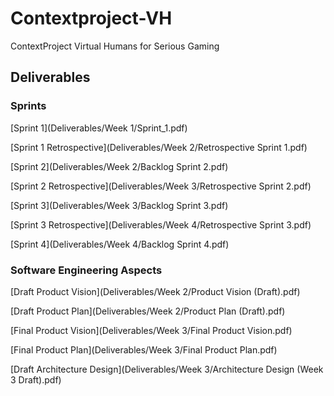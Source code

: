 # Contextproject-VH
ContextProject Virtual Humans for Serious Gaming

## Deliverables

### Sprints

[Sprint 1](Deliverables/Week 1/Sprint_1.pdf)

[Sprint 1 Retrospective](Deliverables/Week 2/Retrospective Sprint 1.pdf)

[Sprint 2](Deliverables/Week 2/Backlog Sprint 2.pdf)

[Sprint 2 Retrospective](Deliverables/Week 3/Retrospective Sprint 2.pdf)

[Sprint 3](Deliverables/Week 3/Backlog Sprint 3.pdf)

[Sprint 3 Retrospective](Deliverables/Week 4/Retrospective Sprint 3.pdf)

[Sprint 4](Deliverables/Week 4/Backlog Sprint 4.pdf)


### Software Engineering Aspects

[Draft Product Vision](Deliverables/Week 2/Product Vision (Draft).pdf)

[Draft Product Plan](Deliverables/Week 2/Product Plan (Draft).pdf)

[Final Product Vision](Deliverables/Week 3/Final Product Vision.pdf)

[Final Product Plan](Deliverables/Week 3/Final Product Plan.pdf)

[Draft Architecture Design](Deliverables/Week 3/Architecture Design (Week 3 Draft).pdf)
